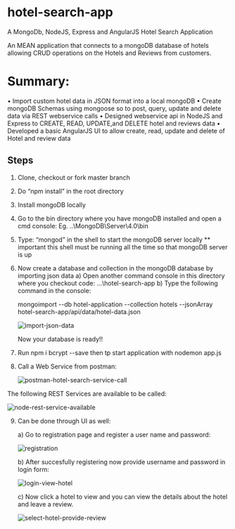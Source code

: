 # hotel-search-app
A MongoDb, NodeJS, Express and AngularJS Hotel Search Application

An MEAN application that connects to a mongoDB database of hotels allowing CRUD operations on the Hotels and Reviews from customers.

# Summary:
• Import custom hotel data in JSON format into a local mongoDB
• Create mongoDB Schemas using mongoose so to post, query, update and delete data via REST webservice calls
• Designed webservice api in NodeJS and Express to CREATE, READ, UPDATE,and DELETE hotel and reviews data
• Developed a basic AngularJS UI to allow create, read, update and delete of Hotel and review data

## Steps
1.	Clone, checkout or fork master branch

2.	Do “npm install” in the root directory

3.	Install mongoDB locally

4.	Go to the bin directory where you have mongoDB installed and open a cmd console: 
    Eg.  \..\MongoDB\Server\4.0\bin
    
5.	Type: “mongod” in the shell to start the mongoDB server locally
** important this shell must be running all the time so that mongoDB server is up

6.	Now create a database and collection in the mongoDB database by importing json data
    a)	Open another command console in this directory where you checkout code:
          …\hotel-search-app
    b)	Type the following command in the console:

    mongoimport --db hotel-application --collection hotels --jsonArray hotel-search-app/api/data/hotel-data.json

    ![import-json-data](https://user-images.githubusercontent.com/19658505/53699431-19573a80-3db6-11e9-9398-e7b12c5bd2db.png)

    Now your database is ready!!

7.	Run npm i bcrypt --save  then tp start application with nodemon app.js

8.	Call a Web Service from postman:

    ![postman-hotel-search-service-call](https://user-images.githubusercontent.com/19658505/53699454-6cc98880-3db6-11e9-8a6b-2338ccf330a4.png)


The following REST Services are available to be called:

  ![node-rest-service-available](https://user-images.githubusercontent.com/19658505/53699476-9da9bd80-3db6-11e9-807e-010d55df8cc2.png)

9.	Can be done through UI as well:
    
    a)	Go to registration page and register a user name and password:
    
    ![registration](https://user-images.githubusercontent.com/19658505/53702876-ad86c900-3dd9-11e9-83d3-1c3cbd315975.png)

    b) After succesfully registering now provide username and password in login form:
    
    ![login-view-hotel](https://user-images.githubusercontent.com/19658505/53702984-8e3c6b80-3dda-11e9-9772-fda0ab9b721b.PNG)


    c) Now click a hotel to view and you can view the details about the hotel and leave a review.
    
    ![select-hotel-provide-review](https://user-images.githubusercontent.com/19658505/53702995-bc21b000-3dda-11e9-8bcb-00beef7c9aa7.PNG)

